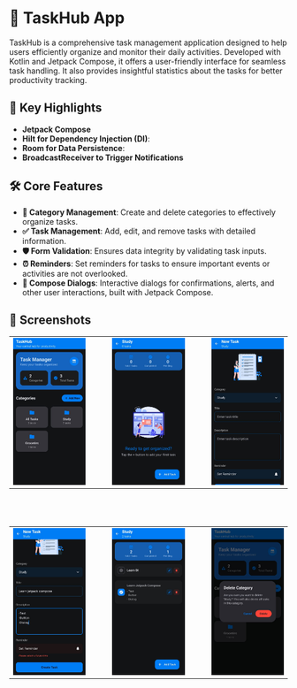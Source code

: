 # 📅 **TaskHub App**

TaskHub is a comprehensive task management application designed to help users efficiently organize and monitor their daily activities. Developed with Kotlin and Jetpack Compose, it offers a user-friendly interface for seamless task handling. It also provides insightful statistics about the tasks for better productivity tracking.

## 🚀 **Key Highlights**

- **Jetpack Compose**
- **Hilt for Dependency Injection (DI)**:
- **Room for Data Persistence**:
- **BroadcastReceiver to Trigger Notifications**

## 🛠️ **Core Features**
- **📂 Category Management**: Create and delete categories to effectively organize tasks.
- **✅ Task Management**: Add, edit, and remove tasks with detailed information.
- **🛡️ Form Validation**: Ensures data integrity by validating task inputs.
- **⏰ Reminders**: Set reminders for tasks to ensure important events or activities are not overlooked.
- **🎨 Compose Dialogs**: Interactive dialogs for confirmations, alerts, and other user interactions, built with Jetpack Compose.

## 📸 **Screenshots**

<table>
  <tr>
    <td><img src="public/home_screen.jpeg" width="300" alt="Home Screen" /></td>
    <td width="20"></td>
    <td><img src="public/no_task.jpeg" width="300" alt="No Task" /></td>
    <td width="20"></td>
    <td><img src="public/new_task.jpeg" width="300" alt="New Task" /></td>
  </tr>
</table>

<table>
  <tr height="40"></tr>
</table>

<table align="center">
  <tr>
    <td><img src="public/new_task_error.jpeg" width="300" alt="New Task Error" /></td>
    <td width="20"></td>
    <td><img src="public/tasks.jpeg" width="300" alt="Tasks" /></td>
    <td width="20"></td>
    <td><img src="public/delete_category.jpeg" width="300" alt="Delete Category" /></td>
  </tr>
</table>
